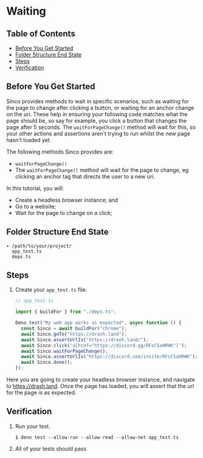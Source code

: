 # Waiting

## Table of Contents

- [Before You Get Started](#before-you-get-started)
- [Folder Structure End State](#folder-structure-end-state)
- [Steps](#steps)
- [Verification](#verification)

## Before You Get Started

Sinco provides methods to wait in specific scenarios, such as waiting for the
page to change after clicking a button, or waiting for an anchor change on the
uri. These help in ensuring your following code matches what the page should be,
so say for example, you click a button that changes the page after 5 seconds.
The `waitForPageChange()` method will wait for this, so your other actions and
assertions aren't trying to run whilst the new page hasn't loaded yet.

The following methods Sinco provides are:

- `waitForPageChange()`
- The `waitForPageChange()` method will wait for the page to change, eg clicking
  an anchor tag that directs the user to a new uri.

In this tutorial, you will:

- Create a headless browser instance; and
- Go to a website;
- Wait for the page to change on a click;

## Folder Structure End State

```text
▾ /path/to/your/project/
  app_test.ts
  deps.ts
```

## Steps

1. Create your `app_test.ts` file.

   ```typescript
   // app_test.ts

   import { buildFor } from "./deps.ts";

   Deno.test("My web app works as expected", async function () {
     const Sinco = await buildFor("chrome");
     await Sinco.goTo("https://drash.land");
     await Sinco.assertUrlIs("https://drash.land/");
     await Sinco.click('a[href="https://discord.gg/RFsCSaHRWK"]');
     await Sinco.waitForPageChange();
     await Sinco.assertUrlIs("https://discord.com/invite/RFsCSaHRWK");
     await Sinco.done();
   });
   ```

Here you are going to create your headless browser instance, and navigate to
https://drash.land. Once the page has loaded, you will assert that the url for
the page is as expected.

## Verification

1. Run your test.

   ```shell
   $ deno test --allow-run --allow-read --allow-net app_test.ts
   ```

2. All of your tests should pass
